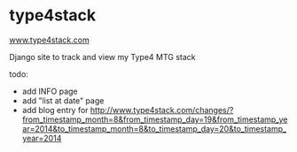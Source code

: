 type4stack
==========

www.type4stack.com

Django site to track and view my Type4 MTG stack

todo: 
- add INFO page
- add "list at date" page
- add blog entry for http://www.type4stack.com/changes/?from_timestamp_month=8&from_timestamp_day=19&from_timestamp_year=2014&to_timestamp_month=8&to_timestamp_day=20&to_timestamp_year=2014
